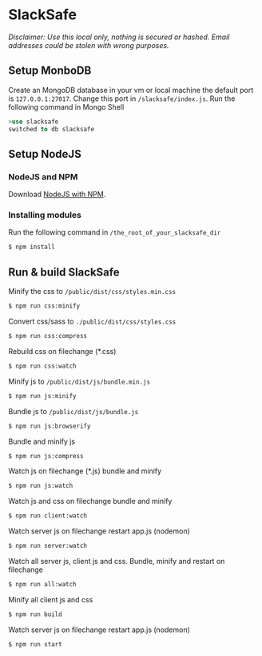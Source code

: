 # SlackSafe

_Disclaimer: Use this local only, nothing is secured or hashed. Email addresses could be stolen with wrong purposes._

## Setup MonboDB

Create an MongoDB database in your vm or local machine the default port is `127.0.0.1:27017`. Change this port in `/slacksafe/index.js`.
Run the following command in Mongo Shell
```sql
>use slacksafe
switched to db slacksafe
```

## Setup NodeJS
### NodeJS and NPM
Download [NodeJS with NPM](https://nodejs.org/en/download/).
### Installing modules
Run the following command in `/the_root_of_your_slacksafe_dir`
```bash
$ npm install
```
## Run & build SlackSafe
Minify the css to `/public/dist/css/styles.min.css`
```bash
$ npm run css:minify
```
Convert css/sass to `./public/dist/css/styles.css`
```bash
$ npm run css:compress
```
Rebuild css on filechange (*.css)
```bash
$ npm run css:watch
```
Minify js to `/public/dist/js/bundle.min.js`
```bash
$ npm run js:minify
```
Bundle js to `/public/dist/js/bundle.js`
```bash
$ npm run js:browserify
```
Bundle and minify js
```bash
$ npm run js:compress
```
Watch js on filechange (*.js) bundle and minify
```bash
$ npm run js:watch
```
Watch js and css on filechange bundle and minify
```bash
$ npm run client:watch
```
Watch server js on filechange restart app.js (nodemon)
```bash
$ npm run server:watch
```
Watch all server js, client js and css. Bundle, minify and restart on filechange
```bash
$ npm run all:watch
```
Minify all client js and css
```bash
$ npm run build
```
Watch server js on filechange restart app.js (nodemon)
```bash
$ npm run start
```
